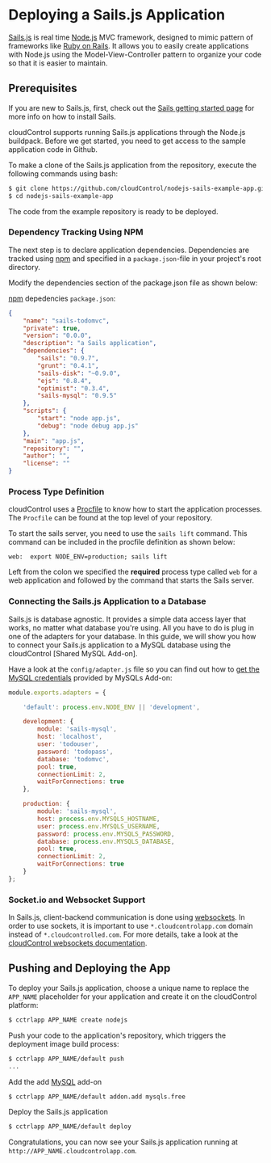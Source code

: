 # Deploying a Sails.js Application

[Sails.js] is real time [Node.js] MVC framework, designed to mimic pattern of frameworks like [Ruby on Rails]. It allows you to easily create applications with Node.js using the Model-View-Controller pattern to organize your code so that it is easier to maintain.

## Prerequisites
If you are new to Sails.js, first, check out the [Sails getting started page] for more info on how to install Sails.

cloudControl supports running Sails.js applications through the Node.js buildpack. Before we get started, you need to get access to the sample application code in Github.

To make a clone of the Sails.js application from the repository, execute the following commands using bash:

~~~bash
$ git clone https://github.com/cloudControl/nodejs-sails-example-app.git
$ cd nodejs-sails-example-app
~~~

The code from the example repository is ready to be deployed.

### Dependency Tracking Using NPM
The next step is to declare application dependencies. Dependencies are tracked using [npm] and specified in a `package.json`-file in your project's root directory.   

Modify the dependencies section of the package.json file as shown below: 

[npm] depedencies
`package.json`:
~~~json
{
    "name": "sails-todomvc",
    "private": true,
    "version": "0.0.0",
    "description": "a Sails application",
    "dependencies": {
        "sails": "0.9.7",
        "grunt": "0.4.1",
        "sails-disk": "~0.9.0",
        "ejs": "0.8.4",
        "optimist": "0.3.4",
        "sails-mysql": "0.9.5"
    },
    "scripts": {
        "start": "node app.js",
        "debug": "node debug app.js"
    },
    "main": "app.js",
    "repository": "",
    "author": "",
    "license": ""
}
~~~

### Process Type Definition
cloudControl uses a [Procfile] to know how to start the application processes. The `Procfile` can be found at the top level of your repository.

To start the sails server, you need to use the `sails lift` command. This command can be included in the procfile definition as shown below: 

~~~
web:  export NODE_ENV=production; sails lift
~~~

Left from the colon we specified the **required** process type called `web` for a web application and followed by the command that starts the Sails server.

### Connecting the Sails.js Application to a Database
Sails.js is database agnostic. It provides a simple data access layer that works, no matter what database you're using. All you have to do is plug in one of the adapters for your database. In this guide, we will show you how to connect your Sails.js application to a MySQL database using the cloudControl [Shared MySQL Add-on]. 

Have a look at the `config/adapter.js` file so you can find out how to [get the MySQL credentials] provided by MySQLs Add-on:

~~~javascript
module.exports.adapters = {

    'default': process.env.NODE_ENV || 'development',

    development: {
        module: 'sails-mysql',
        host: 'localhost',
        user: 'todouser',
        password: 'todopass',
        database: 'todomvc',
        pool: true,
        connectionLimit: 2,
        waitForConnections: true
    },

    production: {
        module: 'sails-mysql',
        host: process.env.MYSQLS_HOSTNAME,
        user: process.env.MYSQLS_USERNAME,
        password: process.env.MYSQLS_PASSWORD,
        database: process.env.MYSQLS_DATABASE,
        pool: true,
        connectionLimit: 2,
        waitForConnections: true
    }
};
~~~

### Socket.io and Websocket Support

In Sails.js, client-backend communication is done using [websockets]. In order to use sockets, it is important to use `*.cloudcontrolapp.com` domain instead of `*.cloudcontrolled.com`. For more details, take a look at the [cloudControl websockets documentation].

## Pushing and Deploying the App
To deploy your Sails.js application, choose a unique name to replace the `APP_NAME` placeholder for your application and create it on the cloudControl platform:

~~~bash
$ cctrlapp APP_NAME create nodejs
~~~

Push your code to the application's repository, which triggers the deployment image build process:

~~~bash
$ cctrlapp APP_NAME/default push
...
~~~

Add the add [MySQL] add-on
~~~bash
$ cctrlapp APP_NAME/default addon.add mysqls.free
~~~

Deploy the Sails.js application
~~~bash
$ cctrlapp APP_NAME/default deploy
~~~

Congratulations, you can now see your Sails.js application running at
`http://APP_NAME.cloudcontrolapp.com`.

[Node.js]: http://nodejs.org/
[Sails.js]: http://sailsjs.org/
[Sails getting started page]: http://sailsjs.org/#!getStarted
[Ruby on Rails]: http://rubyonrails.org/
[npm]: https://npmjs.org/
[cloudControl]: http://www.cloudcontrol.com
[Procfile]: https://www.cloudcontrol.com/dev-center/Platform%20Documentation#buildpacks-and-the-procfile
[get the MySQL credentials]: https://www.cloudcontrol.com/dev-center/Guides/NodeJS/Add-on%20credentials
[websockets]: http://socket.io/
[cloudControl websockets documentation]: https://www.cloudcontrol.com/dev-center/Platform%20Documentation#websockets
[MySQL]: https://www.cloudcontrol.com/dev-center/Add-on%20Documentation/Data%20Storage/MySQLs
